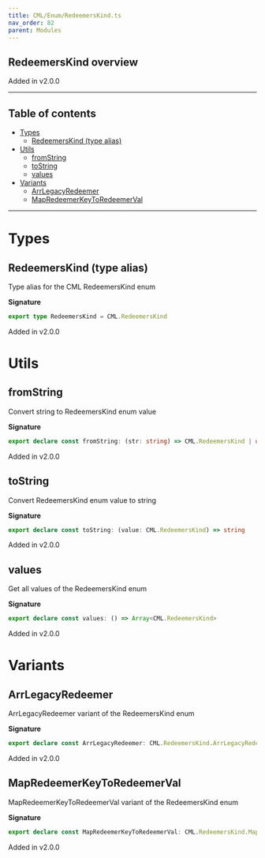 ```yaml
---
title: CML/Enum/RedeemersKind.ts
nav_order: 82
parent: Modules
---
```


## RedeemersKind overview

Added in v2.0.0

---

<h2 class="text-delta">Table of contents</h2>

- [Types](#types)
  - [RedeemersKind (type alias)](#redeemerskind-type-alias)
- [Utils](#utils)
  - [fromString](#fromstring)
  - [toString](#tostring)
  - [values](#values)
- [Variants](#variants)
  - [ArrLegacyRedeemer](#arrlegacyredeemer)
  - [MapRedeemerKeyToRedeemerVal](#mapredeemerkeytoredeemerval)

---

# Types

## RedeemersKind (type alias)

Type alias for the CML RedeemersKind enum

**Signature**

```ts
export type RedeemersKind = CML.RedeemersKind
```

Added in v2.0.0

# Utils

## fromString

Convert string to RedeemersKind enum value

**Signature**

```ts
export declare const fromString: (str: string) => CML.RedeemersKind | undefined
```

Added in v2.0.0

## toString

Convert RedeemersKind enum value to string

**Signature**

```ts
export declare const toString: (value: CML.RedeemersKind) => string
```

Added in v2.0.0

## values

Get all values of the RedeemersKind enum

**Signature**

```ts
export declare const values: () => Array<CML.RedeemersKind>
```

Added in v2.0.0

# Variants

## ArrLegacyRedeemer

ArrLegacyRedeemer variant of the RedeemersKind enum

**Signature**

```ts
export declare const ArrLegacyRedeemer: CML.RedeemersKind.ArrLegacyRedeemer
```

Added in v2.0.0

## MapRedeemerKeyToRedeemerVal

MapRedeemerKeyToRedeemerVal variant of the RedeemersKind enum

**Signature**

```ts
export declare const MapRedeemerKeyToRedeemerVal: CML.RedeemersKind.MapRedeemerKeyToRedeemerVal
```

Added in v2.0.0
